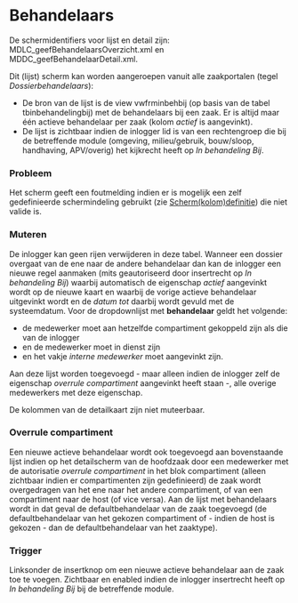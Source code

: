 # Behandelaars

De schermidentifiers voor lijst en detail zijn: MDLC_geefBehandelaarsOverzicht.xml en MDDC_geefBehandelaarDetail.xml.

Dit (lijst) scherm kan worden aangeroepen vanuit alle zaakportalen (tegel _Dossierbehandelaars_):

- De bron van de lijst is de view vwfrminbehbij (op basis van de tabel tbinbehandelingbij) met de behandelaars bij een zaak. Er is altijd maar één actieve behandelaar per zaak (kolom _actief_ is aangevinkt).
- De lijst is zichtbaar indien de inlogger lid is van een rechtengroep die bij de betreffende module (omgeving, milieu/gebruik, bouw/sloop, handhaving, APV/overig) het kijkrecht heeft op _In behandeling Bij_.

### Probleem

Het scherm geeft een foutmelding indien er is mogelijk een zelf gedefinieerde schermindeling gebruikt (zie [Scherm(kolom)definitie](../../instellen_inrichten/schermdefinitie/README.md)) die niet valide is.

### Muteren

De inlogger kan geen rijen verwijderen in deze tabel. Wanneer een dossier overgaat van de ene naar de andere behandelaar dan kan de inlogger een nieuwe regel aanmaken (mits geautoriseerd door insertrecht op _In behandeling Bij_) waarbij automatisch de eigenschap _actief_ aangevinkt wordt op de nieuwe kaart en waarbij de vorige actieve behandelaar uitgevinkt wordt en de _datum tot_ daarbij wordt gevuld met de systeemdatum. Voor de dropdownlijst met **behandelaar** geldt het volgende:

- de medewerker moet aan hetzelfde compartiment gekoppeld zijn als die van de inlogger
- en de medewerker moet in dienst zijn
- en het vakje _interne medewerker_ moet aangevinkt zijn.

Aan deze lijst worden toegevoegd - maar alleen indien de inlogger zelf de eigenschap _overrule compartiment_ aangevinkt heeft staan -, alle overige medewerkers met deze eigenschap.

De kolommen van de detailkaart zijn niet muteerbaar.

### Overrule compartiment

Een nieuwe actieve behandelaar wordt ook toegevoegd aan bovenstaande lijst indien op het detailscherm van de hoofdzaak door een medewerker met de autorisatie _overrule compartiment_ in het blok compartiment (alleen zichtbaar indien er compartimenten zijn gedefinieerd) de zaak wordt overgedragen van het ene naar het andere compartiment, of van een compartiment naar de host (of vice versa). Aan de lijst met behandelaars wordt in dat geval de defaultbehandelaar van de zaak toegevoegd (de defaultbehandelaar van het gekozen compartiment of - indien de host is gekozen - dan de defaultbehandelaar van het zaaktype).

### Trigger

Linksonder de insertknop om een nieuwe actieve behandelaar aan de zaak toe te voegen. Zichtbaar en enabled indien de inlogger insertrecht heeft op _In behandeling Bij_ bij de betreffende module.

